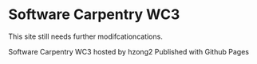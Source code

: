 <html>
<h1> Software Carpentry WC3 </h1>
<body>
This site still needs further modifcationcations. 
  
Software Carpentry WC3 hosted by hzong2
Published with Github Pages
</body>
</html>
